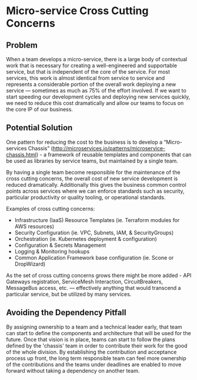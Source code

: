 # Micro-service Cross Cutting Concerns

## Problem

When a team develops a micro-service, there is a large body of contextual work that is necessary for creating a well-engineered and supportable service, but that is independent of the core of the service. For most services, this work is almost identical from service to service and represents a considerable portion of the overall work deploying a new service — sometimes as much as 75% of the effort involved. If we want to start speeding our development cycles and deploying new services quickly, we need to reduce this cost dramatically and allow our teams to focus on the core IP of our business.

## Potential Solution

One pattern for reducing the cost to the business is to develop a “Micro-services Chassis” (http://microservices.io/patterns/microservice-chassis.html) - a framework of reusable templates and components that can be used as libraries by service teams, but maintained by a single team. 

By having a single team become responsible for the maintenance of the cross cutting concerns, the overall cost of new service development is reduced dramatically. Additionally this gives the business common control points across services where we can enforce standards such as security, particular productivity or quality tooling, or operational standards.

Examples of cross cutting concerns:

* Infrastructure (IaaS) Resource Templates (ie. Terraform modules for AWS resources)
* Security Configuration (ie. VPC, Subnets, IAM, & SecurityGroups)
* Orchestration (ie. Kubernetes deployment & configuration)
* Configuration & Secrets Management
* Logging & Monitoring hookups
* Common Application Framework base configuration (ie. Scone or DropWizard)

As the set of cross cutting concerns grows there might be more added - API Gateways registration, ServiceMesh Interaction, CircuitBreakers, MessageBus access, etc. — effectively anything that would transcend a particular service, but be utilized by many services. 

## Avoiding the Dependency Pitfall

By assigning ownership to a team and a technical leader early, that team can start to define the components and architecture that will be used for the future. Once that vision is in place, teams can start to follow the plans defined by the 'chassis' team in order to contribute their work for the good of the whole division. By establishing the contribution and acceptance process up front, the long term responsible team can feel more ownership of the contributions and the teams under deadlines are enabled to move forward without taking a dependency on another team. 


